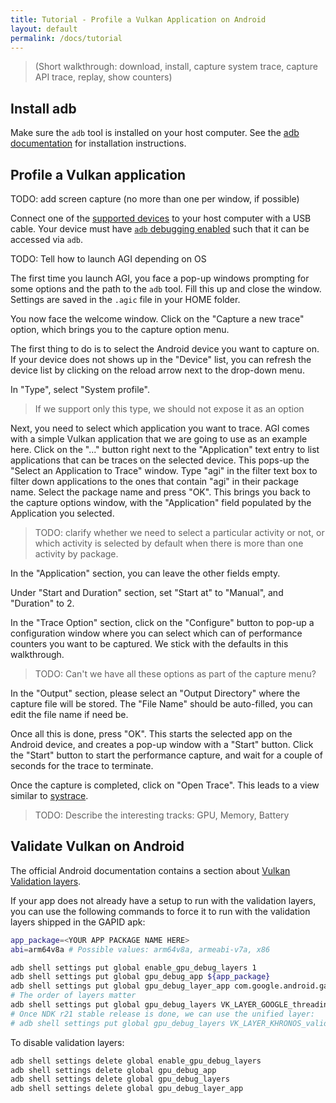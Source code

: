 ```yaml
---
title: Tutorial - Profile a Vulkan Application on Android
layout: default
permalink: /docs/tutorial
---
```


> (Short walkthrough: download, install, capture system trace, capture API
> trace, replay, show counters)

## Install adb

Make sure the `adb` tool is installed on your host computer. See the
[adb documentation](https://developer.android.com/studio/command-line/adb) for
installation instructions.

## Profile a Vulkan application

TODO: add screen capture (no more than one per window, if possible)

Connect one of the
[supported devices](../requirements#supported-android-devices)
to your host computer with a USB cable. Your device must have
[`adb` debugging enabled](https://developer.android.com/studio/command-line/adb#Enabling)
such that it can be accessed via `adb`.

TODO: Tell how to launch AGI depending on OS

The first time you launch AGI, you face a pop-up windows prompting for some
options and the path to the `adb` tool. Fill this up and close the window.
Settings are saved in the `.agic` file in your HOME folder.

You now face the welcome window. Click on the "Capture a new trace" option,
which brings you to the capture option menu.

The first thing to do is to select the Android device you want to capture on. If
your device does not shows up in the "Device" list, you can refresh the device
list by clicking on the reload arrow next to the drop-down menu.

In "Type", select "System profile".

> If we support only this type, we should not expose it as an option

Next, you need to select which application you want to trace. AGI comes with a
simple Vulkan application that we are going to use as an example here. Click on
the "..." button right next to the "Application" text entry to list applications
that can be traces on the selected device. This pops-up the "Select an
Application to Trace" window. Type "agi" in the filter text box to filter down
applications to the ones that contain "agi" in their package name. Select the
package name and press "OK". This brings you back to the capture options window,
with the "Application" field populated by the Application you selected.

> TODO: clarify whether we need to select a particular activity or not, or which
> activity is selected by default when there is more than one activity by
> package.

In the "Application" section, you can leave the other fields empty.

Under "Start and Duration" section, set "Start at" to "Manual", and "Duration"
to 2.

In the "Trace Option" section, click on the "Configure" button to pop-up a
configuration window where you can select which can of performance counters you
want to be captured. We stick with the defaults in this walkthrough.

> TODO: Can't we have all these options as part of the capture menu?

In the "Output" section, please select an "Output Directory" where the capture
file will be stored. The "File Name" should be auto-filled, you can edit the
file name if need be.

Once all this is done, press "OK". This starts the selected app on the Android
device, and creates a pop-up window with a "Start" button. Click the "Start"
button to start the performance capture, and wait for a couple of seconds for
the trace to terminate.

Once the capture is completed, click on "Open Trace". This leads to a view
similar to [systrace](https://developer.android.com/studio/profile/systrace).

> TODO: Describe the interesting tracks: GPU, Memory, Battery

## Validate Vulkan on Android

The official Android documentation contains a section about
[Vulkan Validation layers](https://developer.android.com/ndk/guides/graphics/validation-layer).

If your app does not already have a setup to run with the validation layers, you
can use the following commands to force it to run with the validation layers
shipped in the GAPID apk:

```sh
app_package=<YOUR APP PACKAGE NAME HERE>
abi=arm64v8a # Possible values: arm64v8a, armeabi-v7a, x86

adb shell settings put global enable_gpu_debug_layers 1
adb shell settings put global gpu_debug_app ${app_package}
adb shell settings put global gpu_debug_layer_app com.google.android.gapid.${abi}
# The order of layers matter
adb shell settings put global gpu_debug_layers VK_LAYER_GOOGLE_threading:VK_LAYER_LUNARG_parameter_validation:VK_LAYER_LUNARG_object_tracker:VK_LAYER_LUNARG_core_validation:VK_LAYER_GOOGLE_unique_objects
# Once NDK r21 stable release is done, we can use the unified layer:
# adb shell settings put global gpu_debug_layers VK_LAYER_KHRONOS_validation
```

To disable validation layers:

```sh
adb shell settings delete global enable_gpu_debug_layers
adb shell settings delete global gpu_debug_app
adb shell settings delete global gpu_debug_layers
adb shell settings delete global gpu_debug_layer_app
```
